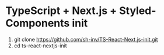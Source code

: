 # TypeScript + Next.js + Styled-Components init

1. git clone https://github.com/sh-inv/TS-React-Next.js-init.git
2. cd ts-react-nextjs-init
